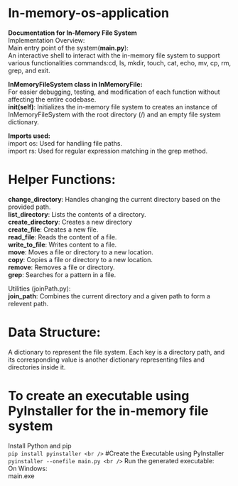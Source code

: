 # In-memory-os-application<br />
**Documentation for In-Memory File System**<br />
Implementation Overview:<br />
Main entry point of the system(**main.py**):<br />
An interactive shell to interact with the in-memory file system to support various functionalities commands:cd, ls, mkdir, touch, cat, echo, mv, cp, rm, grep, and exit.<br />

**InMemoryFileSystem class in InMemoryFile:**<br />
For easier debugging, testing, and modification of each function without affecting the entire codebase.<br />
**__init__(self)**: Initializes the in-memory file system to creates an instance of InMemoryFileSystem with the root directory (/) and an empty file system dictionary.<br />


**Imports used:**<br />
import os: Used for handling file paths. <br />
import rs: Used for regular expression matching in the grep method. <br />


# Helper Functions:<br />
**change_directory**: Handles changing the current directory based on the provided path.<br />
**list_directory**: Lists the contents of a directory.<br />
**create_directory**: Creates a new directory<br />
**create_file**: Creates a new file.<br />
**read_file**: Reads the content of a file.<br />
**write_to_file**: Writes content to a file.<br />
**move**: Moves a file or directory to a new location.<br />
**copy**: Copies a file or directory to a new location.<br />
**remove**: Removes a file or directory.<br />
**grep**: Searches for a pattern in a file.<br />

Utilities (joinPath.py):<br />
**join_path**: Combines the current directory and a given path to form a relevent path.<br />

# Data Structure:<br />
A dictionary to represent the file system. Each key is a directory path, and its corresponding value is another dictionary representing files and directories inside it.<br />

# To create an executable using PyInstaller for the in-memory file system <br />
Install Python and pip <br />
```pip install pyinstaller <br />```
#Create the Executable using PyInstaller <br />
```pyinstaller --onefile main.py <br />```
Run the generated executable: <br />
On Windows: <br />
main.exe <br />
